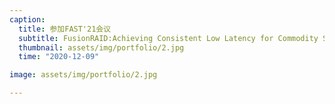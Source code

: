 ```yaml
---
caption:
  title: 参加FAST'21会议
  subtitle: FusionRAID:Achieving Consistent Low Latency for Commodity SSD Arrays.
  thumbnail: assets/img/portfolio/2.jpg
  time: "2020-12-09"

image: assets/img/portfolio/2.jpg

---
```


